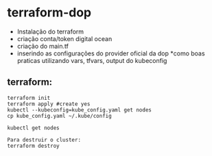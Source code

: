 # terraform-dop

- Instalação do terraform
- criação conta/token digital ocean
- criação do main.tf
- inserindo as configurações do provider oficial da dop
*como boas praticas utilizando vars, tfvars, output do kubeconfig

## terraform:
```
terraform init
terraform apply #create yes
kubectl --kubeconfig=kube_config.yaml get nodes
cp kube_config.yaml ~/.kube/config

kubectl get nodes

Para destruir o cluster:
terraform destroy
```
